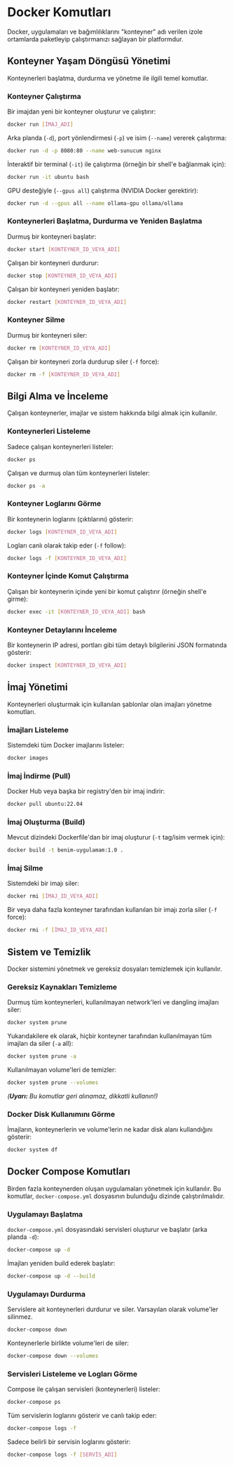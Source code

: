 # Docker Komutları

Docker, uygulamaları ve bağımlılıklarını "konteyner" adı verilen izole ortamlarda paketleyip çalıştırmanızı sağlayan bir platformdur.

## Konteyner Yaşam Döngüsü Yönetimi

Konteynerleri başlatma, durdurma ve yönetme ile ilgili temel komutlar.

### Konteyner Çalıştırma

Bir imajdan yeni bir konteyner oluşturur ve çalıştırır:
```bash
docker run [İMAJ_ADI]
```

Arka planda (`-d`), port yönlendirmesi (`-p`) ve isim (`--name`) vererek çalıştırma:
```bash
docker run -d -p 8080:80 --name web-sunucum nginx
```

İnteraktif bir terminal (`-it`) ile çalıştırma (örneğin bir shell'e bağlanmak için):
```bash
docker run -it ubuntu bash
```

GPU desteğiyle (`--gpus all`) çalıştırma (NVIDIA Docker gerektirir):
```bash
docker run -d --gpus all --name ollama-gpu ollama/ollama
```

### Konteynerleri Başlatma, Durdurma ve Yeniden Başlatma

Durmuş bir konteyneri başlatır:
```bash
docker start [KONTEYNER_ID_VEYA_ADI]
```

Çalışan bir konteyneri durdurur:
```bash
docker stop [KONTEYNER_ID_VEYA_ADI]
```

Çalışan bir konteyneri yeniden başlatır:
```bash
docker restart [KONTEYNER_ID_VEYA_ADI]
```

### Konteyner Silme

Durmuş bir konteyneri siler:
```bash
docker rm [KONTEYNER_ID_VEYA_ADI]
```

Çalışan bir konteyneri zorla durdurup siler (`-f` force):
```bash
docker rm -f [KONTEYNER_ID_VEYA_ADI]
```

## Bilgi Alma ve İnceleme

Çalışan konteynerler, imajlar ve sistem hakkında bilgi almak için kullanılır.

### Konteynerleri Listeleme

Sadece çalışan konteynerleri listeler:
```bash
docker ps
```

Çalışan ve durmuş olan tüm konteynerleri listeler:
```bash
docker ps -a
```

### Konteyner Loglarını Görme

Bir konteynerin loglarını (çıktılarını) gösterir:
```bash
docker logs [KONTEYNER_ID_VEYA_ADI]
```

Logları canlı olarak takip eder (`-f` follow):
```bash
docker logs -f [KONTEYNER_ID_VEYA_ADI]
```

### Konteyner İçinde Komut Çalıştırma

Çalışan bir konteynerin içinde yeni bir komut çalıştırır (örneğin shell'e girme):
```bash
docker exec -it [KONTEYNER_ID_VEYA_ADI] bash
```

### Konteyner Detaylarını İnceleme

Bir konteynerin IP adresi, portları gibi tüm detaylı bilgilerini JSON formatında gösterir:
```bash
docker inspect [KONTEYNER_ID_VEYA_ADI]
```

## İmaj Yönetimi

Konteynerleri oluşturmak için kullanılan şablonlar olan imajları yönetme komutları.

### İmajları Listeleme

Sistemdeki tüm Docker imajlarını listeler:
```bash
docker images
```

### İmaj İndirme (Pull)

Docker Hub veya başka bir registry'den bir imaj indirir:
```bash
docker pull ubuntu:22.04
```

### İmaj Oluşturma (Build)

Mevcut dizindeki Dockerfile'dan bir imaj oluşturur (`-t` tag/isim vermek için):
```bash
docker build -t benim-uygulamam:1.0 .
```

### İmaj Silme

Sistemdeki bir imajı siler:
```bash
docker rmi [İMAJ_ID_VEYA_ADI]
```

Bir veya daha fazla konteyner tarafından kullanılan bir imajı zorla siler (`-f` force):
```bash
docker rmi -f [İMAJ_ID_VEYA_ADI]
```

## Sistem ve Temizlik

Docker sistemini yönetmek ve gereksiz dosyaları temizlemek için kullanılır.

### Gereksiz Kaynakları Temizleme

Durmuş tüm konteynerleri, kullanılmayan network'leri ve dangling imajları siler:
```bash
docker system prune
```

Yukarıdakilere ek olarak, hiçbir konteyner tarafından kullanılmayan tüm imajları da siler (`-a` all):
```bash
docker system prune -a
```

Kullanılmayan volume'leri de temizler:
```bash
docker system prune --volumes
```
*(**Uyarı:** Bu komutlar geri alınamaz, dikkatli kullanın!)*

### Docker Disk Kullanımını Görme

İmajların, konteynerlerin ve volume'lerin ne kadar disk alanı kullandığını gösterir:
```bash
docker system df
```

## Docker Compose Komutları

Birden fazla konteynerden oluşan uygulamaları yönetmek için kullanılır. Bu komutlar, `docker-compose.yml` dosyasının bulunduğu dizinde çalıştırılmalıdır.

### Uygulamayı Başlatma

`docker-compose.yml` dosyasındaki servisleri oluşturur ve başlatır (arka planda `-d`):
```bash
docker-compose up -d
```

İmajları yeniden build ederek başlatır:
```bash
docker-compose up -d --build
```

### Uygulamayı Durdurma

Servislere ait konteynerleri durdurur ve siler. Varsayılan olarak volume'ler silinmez.
```bash
docker-compose down
```

Konteynerlerle birlikte volume'leri de siler:
```bash
docker-compose down --volumes
```

### Servisleri Listeleme ve Logları Görme

Compose ile çalışan servisleri (konteynerleri) listeler:
```bash
docker-compose ps
```

Tüm servislerin loglarını gösterir ve canlı takip eder:
```bash
docker-compose logs -f
```

Sadece belirli bir servisin loglarını gösterir:
```bash
docker-compose logs -f [SERVİS_ADI]
```